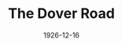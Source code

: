 ---
title: The Dover Road
date: 1926-12-16
closing_date: 1926-12-17
layout: productions
featured_image: 
image_caption:
image_credit:
playbill:
category:
Theatre: Theatre Jacksonville
Playwright: A.A. Milne - wiki
cast:
  Anne: Frieda Fitzgerald
  Eustasia: Louise Twitty
  Nicholas: Ralph Cooper
  Dominic: Slocum Ball
  Mr. Latimer: E.S. Beauchamp-Nobbs
  Leonard: Thomas K. Shuff, Jr.
  The Staff:
    - Carl Oltrogge
    - Harry Lewis
    - Mary H. Buckland
    - Olivia Fitzgerald
crew:
  Director: Tracy L'Engle
  Set Design: Mrs. Strawn Perry
  Set construction:
    - Birsa Shepard
    - Charles Tharp
    - Gordon McCauley
    - Strawn Perry
  Lighting:
    - Earl C. Ogden
    - L.B. Pratt
    - Martha Race
  Props: 
    - Birsa Shepard
    - Mrs. A.S. Peatross
understudies:
orchestra:
external_links:
---